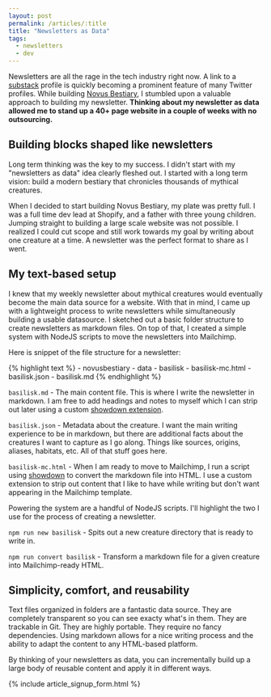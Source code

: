 ```yaml
---
layout: post
permalink: /articles/:title
title: "Newsletters as Data"
tags:
  - newsletters
  - dev
---
```


Newsletters are all the rage in the tech industry right now. A link to a [substack](https://substack.com/) profile is quickly becoming a prominent feature of many Twitter profiles. While building [Novus Bestiary](https://www.novusbestiary.com), I stumbled upon a valuable approach to building my newsletter. **Thinking about my newsletter as data allowed me to stand up a 40+ page website in a couple of weeks with no outsourcing.**

## Building blocks shaped like newsletters

Long term thinking was the key to my success. I didn't start with my "newsletters as data" idea clearly fleshed out. I started with a long term vision: build a modern bestiary that chronicles thousands of mythical creatures.

When I decided to start building Novus Bestiary, my plate was pretty full. I was a full time dev lead at Shopify, and a father with three young children. Jumping straight to building a large scale website was not possible. I realized I could cut scope and still work towards my goal by writing about one creature at a time. A newsletter was the perfect format to share as I went.

## My text-based setup

I knew that my weekly newsletter about mythical creatures would eventually become the main data source for a website. With that in mind, I came up with a lightweight process to write newsletters while simultaneously building a usable datasource. I sketched out a basic folder structure to create newsletters as markdown files. On top of that, I created a simple system with NodeJS scripts to move the newsletters into Mailchimp.

Here is snippet of the file structure for a newsletter:

<div>
{% highlight text %}
- novusbestiary
  - data
    - basilisk
      - basilisk-mc.html
      - basilisk.json
      - basilisk.md
{% endhighlight %}
</div>

`basilisk.md` - The main content file. This is where I write the newsletter in markdown. I am free to add headings and notes to myself which I can strip out later using a custom [showdown extension](https://github.com/showdownjs/showdown#extensions).

`basilisk.json` - Metadata about the creature. I want the main writing experience to be in markdown, but there are additional facts about the creatures I want to capture as I go along. Things like sources, origins, aliases, habitats, etc. All of that stuff goes here.

`basilisk-mc.html` - When I am ready to move to Mailchimp, I run a script using [showdown](https://github.com/showdownjs/showdown) to convert the markdown file into HTML. I use a custom extension to strip out content that I like to have while writing but don't want appearing in the Mailchimp template.

Powering the system are a handful of NodeJS scripts. I'll highlight the two I use for the process of creating a newsletter.

`npm run new basilisk` - Spits out a new creature directory that is ready to write in.

`npm run convert basilisk` - Transform a markdown file for a given creature into Mailchimp-ready HTML.

## Simplicity, comfort, and reusability

Text files organized in folders are a fantastic data source. They are completely transparent so you can see exacty what's in them. They are trackable in Git. They are highly portable. They require no fancy dependencies. Using markdown allows for a nice writing process and the ability to adapt the content to any HTML-based platform.

By thinking of your newsletters as data, you can incrementally build up a large body of reusable content and apply it in different ways.

{% include article_signup_form.html %}
